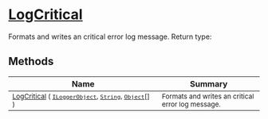 # [LogCritical](./ILoggerObjectExtensions-100663351.md)

Formats and writes an critical error log message.
Return type:
## Methods

| Name | Summary | 
| --- | --- | 
| <sub>[LogCritical](./ILoggerObjectExtensions-100663351.md) ( [`ILoggerObject`](./../ILoggerObject.md), [`String`](https://docs.microsoft.com/en-us/dotnet/api/System.String), [`Object`](https://docs.microsoft.com/en-us/dotnet/api/System.Object)[] )</sub><img width=200/>| <sub>Formats and writes an critical error log message.</sub>| <br>


